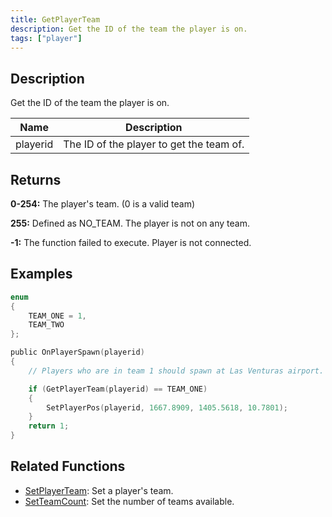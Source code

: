 ```yaml
---
title: GetPlayerTeam
description: Get the ID of the team the player is on.
tags: ["player"]
---
```


## Description

Get the ID of the team the player is on.

| Name     | Description                              |
| -------- | ---------------------------------------- |
| playerid | The ID of the player to get the team of. |

## Returns

**0-254:** The player's team. (0 is a valid team)

**255:** Defined as NO_TEAM. The player is not on any team.

**-1:** The function failed to execute. Player is not connected.

## Examples

```c
enum
{
    TEAM_ONE = 1,
    TEAM_TWO
};

public OnPlayerSpawn(playerid)
{
    // Players who are in team 1 should spawn at Las Venturas airport.

    if (GetPlayerTeam(playerid) == TEAM_ONE)
    {
        SetPlayerPos(playerid, 1667.8909, 1405.5618, 10.7801);
    }
    return 1;
}
```

## Related Functions

- [SetPlayerTeam](SetPlayerTeam): Set a player's team.
- [SetTeamCount](SetTeamCount): Set the number of teams available.
